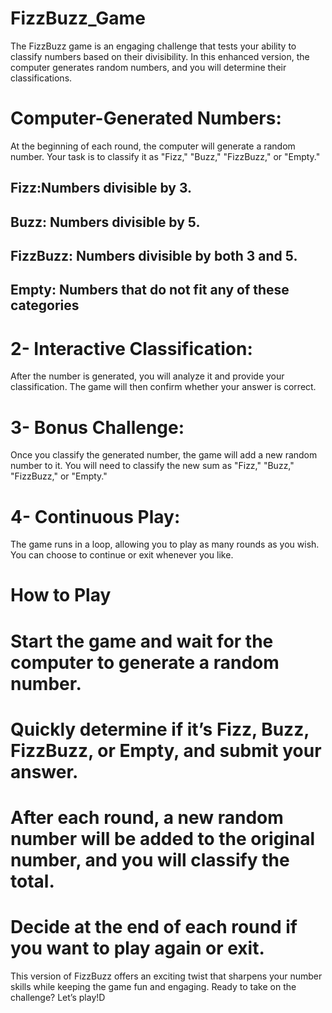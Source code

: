 # FizzBuzz_Game
The FizzBuzz game is an engaging challenge that tests your ability to classify numbers based on their divisibility. In this enhanced version, the computer generates random numbers, and you will determine their classifications. 
# Computer-Generated Numbers:
At the beginning of each round, the computer will generate a random number. Your task is to classify it as "Fizz," "Buzz," "FizzBuzz," or "Empty."

## Fizz:Numbers divisible by 3.

## Buzz: Numbers divisible by 5.

## FizzBuzz: Numbers divisible by both 3 and 5.

## Empty: Numbers that do not fit any of these categories

# 2-  Interactive Classification: 

   After the number is generated, you will analyze it and provide your classification. The game will then confirm whether your answer is correct.
   
# 3-  Bonus Challenge:

Once you classify the generated number, the game will add a new random number to it. You will need to classify the new sum as "Fizz," "Buzz," "FizzBuzz," or "Empty."

# 4- Continuous Play: 

The game runs in a loop, allowing you to play as many rounds as you wish. You can choose to continue or exit whenever you like.

# How to Play

# Start the game and wait for the computer to generate a random number.

# Quickly determine if it’s Fizz, Buzz, FizzBuzz, or Empty, and submit your answer.

# After each round, a new random number will be added to the original number, and you will classify the total.

# Decide at the end of each round if you want to play again or exit.

This version of FizzBuzz offers an exciting twist that sharpens your number skills while keeping the game fun and engaging. Ready to take on the challenge? Let’s play!D
